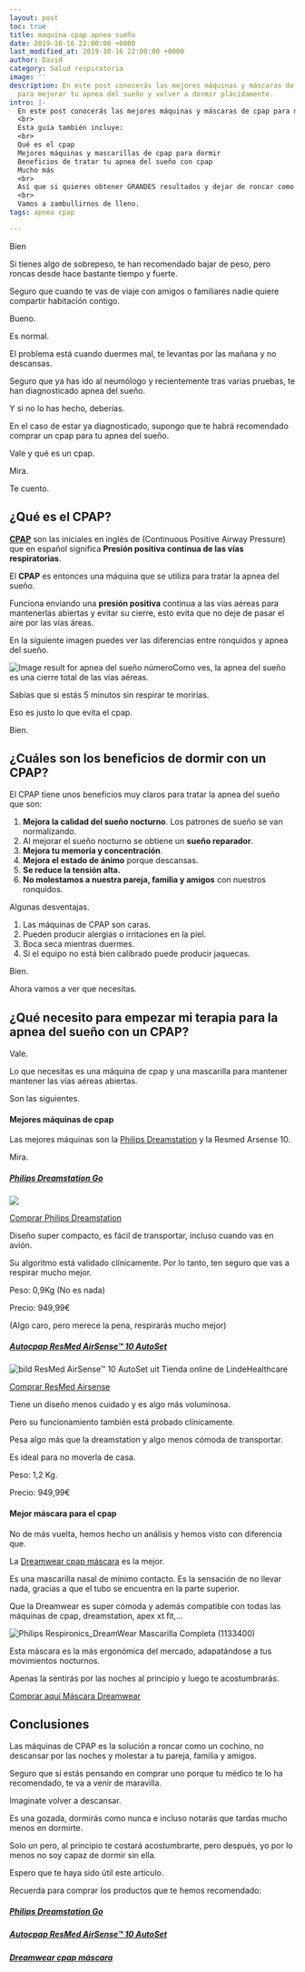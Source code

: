 ```yaml
---
layout: post
toc: true
title: maquina cpap apnea sueño
date: 2019-10-16 22:00:00 +0000
last_modified_at: 2019-10-16 22:00:00 +0000
author: David
category: Salud respiratoria
image: ''
description: En este post conocerás las mejores máquinas y máscaras de cpap del mercado
  para mejorar tu apnea del sueño y volver a dormir plácidamente.
intro: |-
  En este post conocerás las mejores máquinas y máscaras de cpap para mejorar tu apnea del sueño y volver a dormir plácidamente.
  <br>
  Esta guía también incluye:
  <br>
  Qué es el cpap
  Mejores máquinas y mascarillas de cpap para dormir
  Beneficios de tratar tu apnea del sueño con cpap
  Mucho más
  <br>
  Así que si quieres obtener GRANDES resultados y dejar de roncar como un cochino. Te recomendamos que sigas leyendo.
  <br>
  Vamos a zambullirnos de lleno.
tags: apnea cpap

---
```

Bien

Si tienes algo de sobrepeso, te han recomendado bajar de peso, pero roncas desde hace bastante tiempo y fuerte.

Seguro que cuando te vas de viaje con amigos o familiares nadie quiere compartir habitación contigo. 

Bueno.

Es normal.

El problema está cuando duermes mal, te levantas por las mañana y no descansas.

Seguro que ya has ido al neumólogo y recientemente tras varias pruebas, te han diagnosticado apnea del sueño.

Y si no lo has hecho, deberías.

En el caso de estar ya diagnosticado, supongo que te habrá recomendado comprar un cpap para tu apnea del sueño.

Vale y qué es un cpap.

Mira.

Te cuento.

## ¿Qué es el CPAP?

[**CPAP**](https://es.wikipedia.org/wiki/CPAP) son las iniciales en inglés de (Continuous Positive Airway Pressure) que en español significa **Presión positiva continua de las vías respiratorias**. 

El **CPAP** es entonces una máquina que se utiliza para tratar la apnea del sueño. 

Funciona enviando una **presión positiva** continua a las vías aéreas para mantenerlas abiertas y evitar su cierre, esto evita que no deje de pasar el aire por las vías áreas.

En la siguiente imagen puedes ver las diferencias entre ronquidos y apnea del sueño.

![Image result for apnea del sueño número](http://www.u-pharmacist.es/uploads/2/3/7/1/23713723/apnea_orig.png)Como ves, la apnea del sueño es una cierre total de las vías aéreas. 

Sabías que si estás 5 minutos sin respirar te morirías.

Eso es justo lo que evita el cpap.

Bien.

## ¿Cuáles son los beneficios de dormir con un CPAP?

El CPAP tiene unos beneficios muy claros para tratar la apnea del sueño que son:

1. **Mejora la calidad del sueño nocturno**. Los patrones de sueño se van normalizando.
2. Al mejorar el sueño nocturno se obtiene un **sueño reparador**. 
3. **Mejora tu memoria y concentración**.
4. **Mejora el estado de ánimo** porque descansas.
5. **Se reduce la tensión alta.**
6. **No molestamos a nuestra pareja, familia y amigos** con nuestros ronquidos.

Algunas desventajas.

1. Las máquinas de CPAP son caras.
2. Pueden producir alergias o irritaciones en la piel.
3. Boca seca mientras duermes.
4. Si el equipo no está bien calibrado puede producir jaquecas.

Bien.

Ahora vamos a ver que necesitas.

## ¿Qué necesito para empezar mi terapia para la apnea del sueño con un CPAP?

Vale.

Lo que necesitas es una máquina de cpap y una mascarilla para mantener mantener las vías aéreas abiertas.

Son las siguientes.

#### **Mejores máquinas de cpap**

Las mejores máquinas son la [Philips Dreamstation](https://clk.tradedoubler.com/click?p=151108&a=3104198&url=https%3A%2F%2Fwww.philips.es%2Fc-p%2FHH1508_00%2Fdreamstation-go-cpap-de-viaje) y la Resmed Arsense 10.

Mira.

##### [Philips Dreamstation Go](https://clk.tradedoubler.com/click?p=151108&a=3104198&url=https%3A%2F%2Fwww.philips.es%2Fc-p%2FHH1508_00%2Fdreamstation-go-cpap-de-viaje)

![](https://images.philips.com/is/image/philipsconsumer/9e918744685d4bb19c61a96800ec1dcd?wid=494&hei=435&$pnglarge$)

[Comprar Philips Dreamstation](https://clk.tradedoubler.com/click?p=151108&a=3104198&url=https%3A%2F%2Fwww.philips.es%2Fc-p%2FHH1508_00%2Fdreamstation-go-cpap-de-viaje)

Diseño super compacto, es fácil de transportar, incluso cuando vas en avión.

Su algoritmo está validado clínicamente. Por lo tanto, ten seguro que vas a respirar mucho mejor.

Peso: 0,9Kg (No es nada)

Precio: 949,99€ 

(Algo caro, pero merece la pena, respirarás mucho mejor)

##### [Autocpap ResMed AirSense™ 10 AutoSet](https://www.tutiendarespira.es/shop/es-ES/es-homecare-store/resmed-airsense%E2%84%A2-10-autoset-p230030126)

![bild ResMed AirSense™ 10 AutoSet uit Tienda online de LindeHealthcare](https://www.tutiendarespira.es/wcsstore/ES_Homecare_CatalogAssetStore/Images/large/ResMed_AirSense10.jpg)

[Comprar ResMed Airsense]()

Tiene un diseño menos cuidado y es algo más voluminosa.

Pero su funcionamiento también está probado clínicamente.

Pesa algo más que la dreamstation y algo menos cómoda de transportar.

Es ideal para no moverla de casa.

Peso: 1,2 Kg. 

Precio: 949,99€

#### **Mejor máscara para el cpap**

No de más vuelta, hemos hecho un análisis y hemos visto con diferencia que.

La [Dreamwear cpap máscara]() es la mejor.

Es una mascarilla nasal de mínimo contacto. Es la sensación de no llevar nada, gracias a que el tubo se encuentra en la parte superior.

Que la Dreamwear es super cómoda y además compatible con todas las máquinas de cpap, dreamstation, apex xt fit,...

![Philips Respironics_DreamWear Mascarilla Completa (1133400)](https://images-na.ssl-images-amazon.com/images/I/41dSB8L51RL.jpg)

Esta máscara es la más ergonómica del mercado, adapatándose a tus movimientos nocturnos. 

Apenas la sentirás por las noches al principio y luego te acostumbrarás. 

[Comprar aquí Máscara Dreamwear]()

## Conclusiones

Las máquinas de CPAP es la solución a roncar como un cochino, no descansar por las noches y molestar a tu pareja, familia y amigos.

Seguro que si estás pensando en comprar uno porque tu médico te lo ha recomendado, te va a venir de maravilla.

Imaginate volver a descansar.

Es una gozada, dormirás como nunca e incluso notarás que tardas mucho menos en dormirte.

Solo un pero, al principio te costará acostumbrarte, pero después, yo por lo menos no soy capaz de dormir sin ella.

Espero que te haya sido útil este artículo.

Recuerda para comprar los productos que te hemos recomendado:

##### [Philips Dreamstation Go](https://clk.tradedoubler.com/click?p=151108&a=3104198&url=https%3A%2F%2Fwww.philips.es%2Fc-p%2FHH1508_00%2Fdreamstation-go-cpap-de-viaje)

##### [Autocpap ResMed AirSense™ 10 AutoSet](https://www.tutiendarespira.es/shop/es-ES/es-homecare-store/resmed-airsense%E2%84%A2-10-autoset-p230030126)

##### [Dreamwear cpap máscara]()